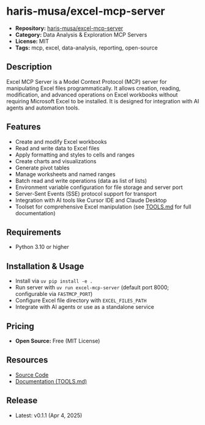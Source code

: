 # haris-musa/excel-mcp-server

- **Repository:** [haris-musa/excel-mcp-server](https://github.com/haris-musa/excel-mcp-server)
- **Category:** Data Analysis & Exploration MCP Servers
- **License:** MIT
- **Tags:** mcp, excel, data-analysis, reporting, open-source

## Description
Excel MCP Server is a Model Context Protocol (MCP) server for manipulating Excel files programmatically. It allows creation, reading, modification, and advanced operations on Excel workbooks without requiring Microsoft Excel to be installed. It is designed for integration with AI agents and automation tools.

## Features
- Create and modify Excel workbooks
- Read and write data to Excel files
- Apply formatting and styles to cells and ranges
- Create charts and visualizations
- Generate pivot tables
- Manage worksheets and named ranges
- Batch read and write operations (data as list of lists)
- Environment variable configuration for file storage and server port
- Server-Sent Events (SSE) protocol support for transport
- Integration with AI tools like Cursor IDE and Claude Desktop
- Toolset for comprehensive Excel manipulation (see [TOOLS.md](https://github.com/haris-musa/excel-mcp-server/blob/main/TOOLS.md) for full documentation)

## Requirements
- Python 3.10 or higher

## Installation & Usage
- Install via `uv pip install -e .`
- Run server with `uv run excel-mcp-server` (default port 8000; configurable via `FASTMCP_PORT`)
- Configure Excel file directory with `EXCEL_FILES_PATH`
- Integrate with AI agents or use as a standalone service

## Pricing
- **Open Source:** Free (MIT License)

## Resources
- [Source Code](https://github.com/haris-musa/excel-mcp-server)
- [Documentation (TOOLS.md)](https://github.com/haris-musa/excel-mcp-server/blob/main/TOOLS.md)

## Release
- Latest: v0.1.1 (Apr 4, 2025)
